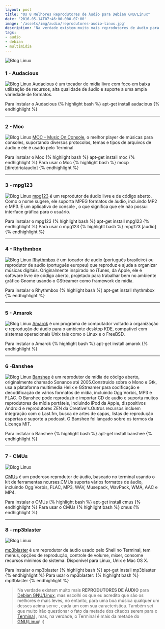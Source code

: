 ```yaml
---
layout: post
title: "Os 8 Melhores Reprodutores de Áudio para Debian GNU/Linux"
date: '2016-05-14T07:46:00.000-07:00'
image: '/assets/img/audio/reprodutores-audio-linux.jpg'
description: "Na verdade existem muito mais reprodutores de áudio para Debian GNU/Linux, mas escolhi os que eu acredito que são os melhores e mais leves."
tags:
- audio
- debian
- multimidia
---
```


![Blog Linux](/assets/img/audio/reprodutores-audio-linux.jpg "Blog Linux")


### 1 - Audacious
![Blog Linux](/assets/img/audio/audacious.jpg "Blog Linux")
[Audacious](http://audacious-media-player.org/) é um tocador de mídia livre com foco em baixa utilização de recursos, alta qualidade de áudio e suporte a uma ampla variedade de formatos.

Para instalar o Audacious
{% highlight bash %}
apt-get install audacious
{% endhighlight %}

***


<script async src="https://pagead2.googlesyndication.com/pagead/js/adsbygoogle.js"></script>

<!-- Informat -->
<ins class="adsbygoogle"
     style="display:block"
     data-ad-client="ca-pub-2838251107855362"
     data-ad-slot="2327980059"
     data-ad-format="auto"
     data-full-width-responsive="true"></ins>

<script>
(adsbygoogle = window.adsbygoogle || []).push({});
</script>


### 2 - Moc
![Blog Linux](/assets/img/audio/moc.jpg "Blog Linux")
[MOC - Music On Console](https://moc.daper.net/), o melhor player de músicas para consoles, suportando diversos protocolos, temas e tipos de arquivos de áudio e ele é usado pelo Terminal.

Para instalar o Moc
{% highlight bash %}
apt-get install moc
{% endhighlight %}
Para usar o Moc
{% highlight bash %}
mocp [diretório/audio]
{% endhighlight %}

***

### 3 - mpg123
![Blog Linux](/assets/img/audio/mpg123.jpg "Blog Linux")
[mpg123](https://www.mpg123.de/) é um reprodutor de áudio livre e de código aberto. Como o nome sugere, ele suporta MPEG formatos de áudio, incluindo MP2 e MP3. É um aplicativo de console , o que significa que ele não possui interface gráfica para o usuário.

Para instalar o mpg123
{% highlight bash %}
apt-get install mpg123
{% endhighlight %}
Para usar o mpg123
{% highlight bash %}
mpg123 [audio]
{% endhighlight %}

***

### 4 - Rhythmbox 
![Blog Linux](/assets/img/audio/rhythmbox.jpg "Blog Linux")
[Rhythmbox](http://projects.gnome.org/rhythmbox/) é um tocador de audio (português brasileiro) ou reprodutor de audio (português europeu) que reproduz e ajuda a organizar músicas digitais. Originalmente inspirado no iTunes, da Apple, ele é software livre de código aberto, projetado para trabalhar bem no ambiente gráfico Gnome usando o GStreamer como framework de mídia.

Para instalar o Rhythmbox
{% highlight bash %}
apt-get install rhythmbox
{% endhighlight %}

***


<script async src="https://pagead2.googlesyndication.com/pagead/js/adsbygoogle.js"></script>

<!-- Informat -->
<ins class="adsbygoogle"
     style="display:block"
     data-ad-client="ca-pub-2838251107855362"
     data-ad-slot="2327980059"
     data-ad-format="auto"
     data-full-width-responsive="true"></ins>

<script>
(adsbygoogle = window.adsbygoogle || []).push({});
</script>


### 5 - Amarok
![Blog Linux](/assets/img/audio/amarok.jpg "Blog Linux")
[Amarok](https://amarok.kde.org/) é um programa de computador voltado à organização e reprodução de áudio para o ambiente desktop KDE, compatível com sistemas operacionais Unix tais como o Linux e o FreeBSD.

Para instalar o Amarok
{% highlight bash %}
apt-get install amarok
{% endhighlight %}

***

### 6 -Banshee
![Blog Linux](/assets/img/audio/banshee.jpg "Blog Linux")
[Banshee](http://banshee.fm) é um reprodutor de mídia de código aberto, originalmente chamado Sonance até 2005.Construído sobre o Mono e Gtk, usa a plataforma multimedia Helix e GStreamer para codificação e decodificação de vários formatos de mídia, incluindo Ogg Vorbis, MP3 e FLAC. O Banshee pode reproduzir e importar CD de audio e suporta muitos reprodutores de mídia portáteis, incluindo iPod da Apple, dispositivos Android e reprodutores ZEN da Creative's.Outros recursos incluem integração com o Last.fm, busca de artes de capas, listas de reprodução espertas e suporte a podcast. O Banshee foi lançado sobre os termos da Licença MIT.

Para instalar o Banshee
{% highlight bash %}
apt-get install banshee
{% endhighlight %}

***

### 7 - CMUs
![Blog Linux](/assets/img/audio/cmus.jpg "Blog Linux")

[CMUs](https://cmus.github.io/) é um poderoso reprodutor de áudio, baseado no terminal usando o kit de ferramentas ncurses.CMUs suporta vários formatos de áudio, incluindo Ogg Vorbis, FLAC, MP3, WAV, Musepack, WavPack, WMA, AAC e MP4.

Para instalar o CMUs
{% highlight bash %}
apt-get install cmus
{% endhighlight %}
Para usar o CMUs
{% highlight bash %}
cmus
{% endhighlight %}

***


<script async src="https://pagead2.googlesyndication.com/pagead/js/adsbygoogle.js"></script>

<!-- Informat -->
<ins class="adsbygoogle"
     style="display:block"
     data-ad-client="ca-pub-2838251107855362"
     data-ad-slot="2327980059"
     data-ad-format="auto"
     data-full-width-responsive="true"></ins>

<script>
(adsbygoogle = window.adsbygoogle || []).push({});
</script>


### 8 - mp3blaster
![Blog Linux](/assets/img/audio/mp3blaster.jpg "Blog Linux")

[mp3blaster](http://mp3blaster.sourceforge.net/) é um reprodutor de áudio usado pelo Shell no Terminal, tem menus, opções de reprodução, controle de volume, mixer, consome recursos mínimos do sistema. Disponível para Linux, Unix e Mac OS X.

Para instalar o mp3blaster
{% highlight bash %}
apt-get install mp3blaster
{% endhighlight %}
Para usar o mp3blaster:
{% highlight bash %}
mp3blaster
{% endhighlight %}

> Na verdade existem muito mais __REPRODUTORES DE ÁUDIO__ para [Debian GNU/Linux](https://cse.google.com.br/cse/publicurl?cx=004473188612396442360:qs2ekmnkweq&q=debian), mas escolhi os que eu acredito que são os melhores e mais leves, no entanto, para uma boa música qualquer um desses acima serve , cada um com sua característica. Também sei que muito irão questionar o fato da metade dos citados serem para o [Terminal](https://cse.google.com.br/cse/publicurl?cx=004473188612396442360:qs2ekmnkweq&q=terminal) , mas, na verdade, o Terminal é mais da metade do [GNU](https://cse.google.com.br/cse/publicurl?cx=004473188612396442360:qs2ekmnkweq&q=gnu)/[Linux](https://cse.google.com.br/cse/publicurl?cx=004473188612396442360:qs2ekmnkweq&q=linux)! :)

<script async src="https://pagead2.googlesyndication.com/pagead/js/adsbygoogle.js"></script>

<!-- Informat -->
<ins class="adsbygoogle"
 style="display:block"
 data-ad-client="ca-pub-2838251107855362"
 data-ad-slot="2327980059"
 data-ad-format="auto"
 data-full-width-responsive="true"></ins>

<script>
(adsbygoogle = window.adsbygoogle || []).push({});
</script>



